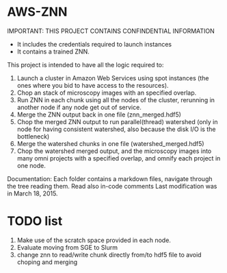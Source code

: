AWS-ZNN
=======

IMPORTANT: THIS PROJECT CONTAINS CONFINDENTIAL INFORMATION
* It includes the credentials required to launch instances
* It contains a trained ZNN.


This project is intended to have all the logic required to:

1.  Launch a cluster in Amazon Web Services using spot instances (the ones where you bid to have access to the resources).
2.  Chop an stack of microscopy images with an specified overlap.
3.  Run ZNN in each chunk using all the nodes of the cluster, rerunning in another node if any node get out of service.
4.  Merge the ZNN output back in one file (znn_merged.hdf5)
5.  Chop the merged ZNN output to run parallel(thread) watershed (only in node for having consistent watershed, also because the disk I/O is the bottleneck)
6.  Merge the watershed chunks in one file (watershed_merged.hdf5)
7.  Chop the watershed merged output, and the microscopy images into many omni projects with a specified overlap, and omnify each project in one node.

Documentation:
 Each folder contains a markdown files, navigate through the tree reading them.
 Read also in-code comments
 Last modification was in March 18, 2015.



TODO list
===================
1. Make use of the scratch space provided in each node.
2. Evaluate moving from SGE to Slurm
3. change znn to read/write chunk directly from/to hdf5 file to avoid choping and merging
